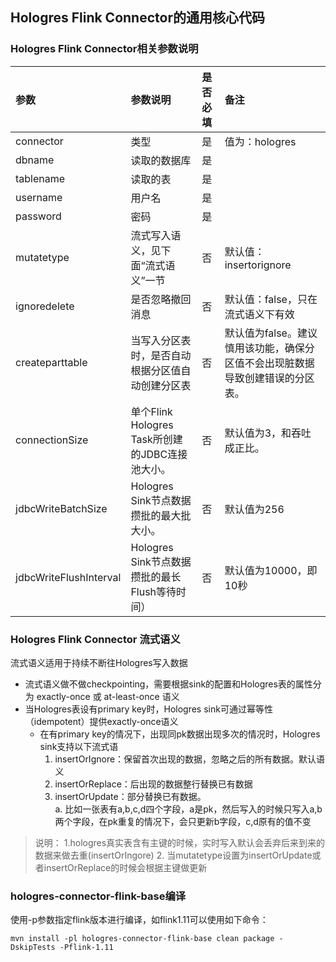 
## Hologres Flink Connector的通用核心代码

### Hologres Flink Connector相关参数说明

| 参数 | 参数说明 | 是否必填 | 备注 |
| :--- | :--- | :--- | :--- |
| connector | 类型 | 是 | 值为：hologres |
| dbname | 读取的数据库 | 是 |  |
| tablename | 读取的表 | 是 |  |
| username | 用户名 | 是 |  |
| password | 密码 | 是 |  |
| mutatetype | 流式写入语义，见下面“流式语义”一节<br /> | 否 | 默认值：insertorignore |
| ignoredelete | 是否忽略撤回消息 | 否 | 默认值：false，只在流式语义下有效 |
| createparttable| 当写入分区表时，是否自动根据分区值自动创建分区表 | 否|默认值为false。建议慎用该功能，确保分区值不会出现脏数据导致创建错误的分区表。|
| connectionSize| 单个Flink Hologres Task所创建的JDBC连接池大小。|否|默认值为3，和吞吐成正比。|
| jdbcWriteBatchSize| Hologres Sink节点数据攒批的最大批大小。|否|默认值为256|
| jdbcWriteFlushInterval |Hologres Sink节点数据攒批的最长Flush等待时间）|否|默认值为10000，即10秒|

### Hologres Flink Connector 流式语义<br />

流式语义适用于持续不断往Hologres写入数据

- 流式语义做不做checkpointing，需要根据sink的配置和Hologres表的属性分为 exactly-once 或 at-least-once 语义
- 当Hologres表设有primary key时，Hologres sink可通过幂等性（idempotent）提供exactly-once语义
    - 在有primary key的情况下，出现同pk数据出现多次的情况时，Hologres sink支持以下流式语
        1. insertOrIgnore：保留首次出现的数据，忽略之后的所有数据。默认语义
        1. insertOrReplace：后出现的数据整行替换已有数据
        1. insertOrUpdate：部分替换已有数据。<br />a. 比如一张表有a,b,c,d四个字段，a是pk，然后写入的时候只写入a,b两个字段，在pk重复的情况下，会只更新b字段，c,d原有的值不变
> 说明：
> 1.hologres真实表含有主键的时候，实时写入默认会丢弃后来到来的数据来做去重(insertOrIngore)
> 2. 当mutatetype设置为insertOrUpdate或者insertOrReplace的时候会根据主键做更新


### hologres-connector-flink-base编译

使用-p参数指定flink版本进行编译，如flink1.11可以使用如下命令：

```
mvn install -pl hologres-connector-flink-base clean package -DskipTests -Pflink-1.11
```

